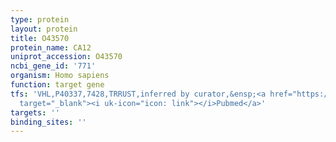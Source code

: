 ```yaml
---
type: protein
layout: protein
title: O43570
protein_name: CA12
uniprot_accession: O43570
ncbi_gene_id: '771'
organism: Homo sapiens
function: target gene
tfs: 'VHL,P40337,7428,TRRUST,inferred by curator,&ensp;<a href="https://www.ncbi.nlm.nih.gov/pubmed/?term=9770531%5Buid%5D"
  target="_blank"><i uk-icon="icon: link"></i>Pubmed</a>'
targets: ''
binding_sites: ''
---
```

